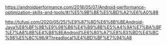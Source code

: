 https://androidperformance.com/2018/05/07/Android-performance-optimization-skills-and-tools/#/%E5%9B%BE%E5%BD%A2%E6%A0%88

http://tufusi.com/2020/05/25/%E9%87%8D%E6%8B%BEAndroid-Java%E8%BF%9B%E9%98%B6%E4%B9%8B%E5%A4%9A%E7%BA%BF%E7%A8%8B%E4%B8%8EAndroid%E6%80%A7%E8%83%BD%E4%BC%98%E5%8C%96/#Threadlocal%E4%BD%BF%E7%94%A8